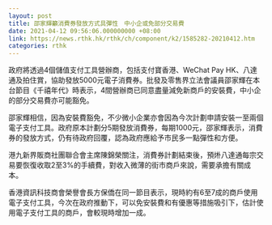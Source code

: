 ```yaml
---
layout: post
title: 邵家輝籲消費券發放方式具彈性　中小企或免部分交易費
date: 2021-04-12 09:56:06.000000000 +08:00
link: https://news.rthk.hk/rthk/ch/component/k2/1585282-20210412.htm
categories: rthk
---
```


政府將透過4個儲值支付工具營辦商，包括支付寶香港、WeChat Pay HK、八達通及拍住賞，協助發放5000元電子消費券。批發及零售界立法會議員邵家輝在本台節目《千禧年代》時表示，4間營辦商已同意盡量減免新商戶的安裝費，中小企的部分交易費亦可能豁免。

邵家輝相信，因為安裝費豁免，不少微小企業亦會因為今次計劃申請安裝一至兩個電子支付工具。政府原本計劃分5期發放消費券，每期1000元，邵家輝表示，消費券的發放方式，仍有待政府回覆，認為政府應給予市民多一點彈性和方便。

港九新界販商社團聯合會主席陳錦榮關注，消費券計劃結束後，預烞八達通每宗交易要恢復收取2至3%的手續費，對收入微薄的街市商戶來說，需要承擔有關成本。

香港資訊科技商會榮譽會長方保僑在同一節目表示，現時約有6至7成的商戶使用電子支付工具，今次在政府推動下，可以免安裝費和有優惠等措施吸引下，估計使用電子支付工具的商戶，會較現時增加一成。
